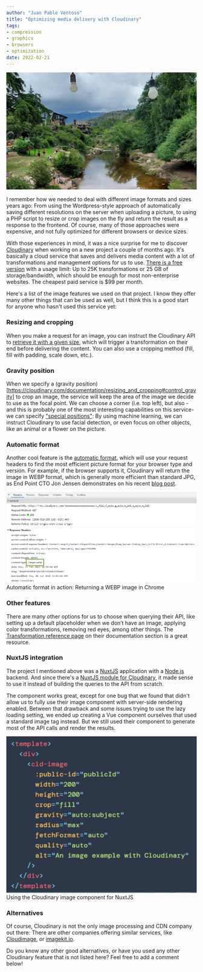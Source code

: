 ```yaml
---
author: "Juan Pablo Ventoso"
title: "Optimizing media delivery with Cloudinary"
tags:
- compression
- graphics
- browsers
- optimization
date: 2022-02-21
---
```


![Mountain and clouds](/2022/02/optimizing-image-delivery-with-cloudinary/la-cumbrecita-202201.jpg)

<!-- Photo by Juan Pablo Ventoso -->

I remember how we needed to deal with different image formats and sizes years ago: From using the Wordpress-style approach of automatically saving different resolutions on the server when uploading a picture, to using a PHP script to resize or crop images on the fly and return the result as a response to the frontend. Of course, many of those approaches were expensive, and not fully optimized for different browsers or device sizes.

With those experiences in mind, it was a nice surprise for me to discover [Cloudinary](https://cloudinary.com/) when working on a new project a couple of months ago. It's basically a cloud service that saves and delivers media content with a lot of transformations and management options for us to use. [There is a free version](https://cloudinary.com/pricing) with a usage limit: Up to 25K transformations or 25 GB of storage/bandwidth, which should be enough for most non-enterprise websites. The cheapest paid service is $99 per month.

Here's a list of the image features we used on that project. I know they offer many other things that can be used as well, but I think this is a good start for anyone who hasn't used this service yet:

### Resizing and cropping

When you make a request for an image, you can instruct the Cloudinary API to [retrieve it with a given size](https://cloudinary.com/documentation/resizing_and_cropping), which will trigger a transformation on their end before delivering the content. You can also use a cropping method (fill, fill with padding, scale down, etc.).

### Gravity position

When we specify a (gravity position)[https://cloudinary.com/documentation/resizing_and_cropping#control_gravity] to crop an image, the service will keep the area of the image we decide to use as the focal point. We can choose a corner (i.e. top left), but also -and this is probably one of the most interesting capabilities on this service- we can specify ["special positions"](https://cloudinary.com/documentation/transformation_reference#g_special_position): By using machine learning, we can instruct Cloudinary to use facial detection, or even focus on other objects, like an animal or a flower on the picture.

### Automatic format

Another cool feature is the [automatic format](https://cloudinary.com/documentation/transformation_reference#f_auto), which will use your request headers to find the most efficient picture format for your browser type and version. For example, if the browser supports it, Cloudinary will return the image in WEBP format, which is generally more efficient than standard JPG, as End Point CTO Jon Jensen demonstrates on his recent [blog post](https://www.endpointdev.com/blog/2022/02/webp-heif-avif-jpegxl/).

![Automatic format in action: Returning a WEBP image in Chrome](/2022/02/optimizing-image-delivery-with-cloudinary/image-response.jpg)<br>
Automatic format in action: Returning a WEBP image in Chrome

### Other features

There are many other options for us to choose when querying their API, like setting up a default placeholder when we don’t have an image, applying color transformations, removing red eyes, among other things. The [Transformation reference page](https://cloudinary.com/documentation/transformation_reference) on their documentation section is a great resource.

### NuxtJS integration

The project I mentioned above was a [NuxtJS](https://nuxtjs.org/) application with a [Node.js](https://nodejs.org/) backend. And since there's a [NuxtJS module for Cloudinary](https://cloudinary.nuxtjs.org/), it made sense to use it instead of building the queries to the API from scratch.

The component works great, except for one bug that we found that didn't allow us to fully use their image component with server-side rendering enabled. Between that drawback and some issues trying to use the lazy loading setting, we ended up creating a Vue component ourselves that used a standard image tag instead. But we still used their component to generate most of the API calls and render the results.

![Using the Cloudinary image component for NuxtJS](/2022/02/optimizing-image-delivery-with-cloudinary/cloudinary-nuxtjs-component-example.jpg)<br>
Using the Cloudinary image component for NuxtJS

### Alternatives

Of course, Cloudinary is not the only image processing and CDN company out there: There are other companies offering similar services, like [Cloudimage](https://www.cloudimage.io/), or [imagekit.io](https://imagekit.io/).

Do you know any other good alternatives, or have you used any other Cloudinary feature that is not listed here? Feel free to add a comment below!